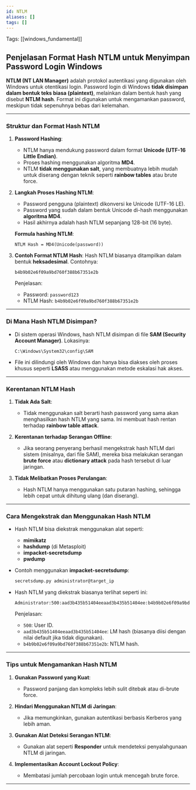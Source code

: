 ```yaml
---
id: NTLM
aliases: []
tags: []
---
```


Tags: [[windows_fundamental]]

## Penjelasan Format Hash NTLM untuk Menyimpan Password Login Windows

**NTLM (NT LAN Manager)** adalah protokol autentikasi yang digunakan oleh Windows untuk otentikasi login. Password login di Windows **tidak disimpan dalam bentuk teks biasa (plaintext)**, melainkan dalam bentuk hash yang disebut **NTLM hash**. Format ini digunakan untuk mengamankan password, meskipun tidak sepenuhnya bebas dari kelemahan.

---

### Struktur dan Format Hash NTLM

1. **Password Hashing**:

   - NTLM hanya mendukung password dalam format **Unicode (UTF-16 Little Endian)**.
   - Proses hashing menggunakan algoritma **MD4**.
   - NTLM **tidak menggunakan salt**, yang membuatnya lebih mudah untuk diserang dengan teknik seperti **rainbow tables** atau brute force.

2. **Langkah Proses Hashing NTLM**:

   - Password pengguna (plaintext) dikonversi ke Unicode (UTF-16 LE).
   - Password yang sudah dalam bentuk Unicode di-hash menggunakan **algoritma MD4**.
   - Hasil akhirnya adalah hash NTLM sepanjang 128-bit (16 byte).

   **Formula hashing NTLM**:

   ```
   NTLM Hash = MD4(Unicode(password))
   ```

3. **Contoh Format NTLM Hash**:
   Hash NTLM biasanya ditampilkan dalam bentuk **heksadesimal**. Contohnya:

   ```
   b4b9b02e6f09a9bd760f388b67351e2b
   ```

   Penjelasan:

   - Password: `password123`
   - NTLM Hash: `b4b9b02e6f09a9bd760f388b67351e2b`

---

### Di Mana Hash NTLM Disimpan?

- Di sistem operasi Windows, hash NTLM disimpan di file **SAM (Security Account Manager)**. Lokasinya:
  ```
  C:\Windows\System32\config\SAM
  ```
- File ini dilindungi oleh Windows dan hanya bisa diakses oleh proses khusus seperti **LSASS** atau menggunakan metode eskalasi hak akses.

---

### Kerentanan NTLM Hash

1. **Tidak Ada Salt**:

   - Tidak menggunakan salt berarti hash password yang sama akan menghasilkan hash NTLM yang sama. Ini membuat hash rentan terhadap **rainbow table attack**.

2. **Kerentanan terhadap Serangan Offline**:

   - Jika seorang penyerang berhasil mengekstrak hash NTLM dari sistem (misalnya, dari file SAM), mereka bisa melakukan serangan **brute force** atau **dictionary attack** pada hash tersebut di luar jaringan.

3. **Tidak Melibatkan Proses Perulangan**:
   - Hash NTLM hanya menggunakan satu putaran hashing, sehingga lebih cepat untuk dihitung ulang (dan diserang).

---

### Cara Mengekstrak dan Menggunakan Hash NTLM

- Hash NTLM bisa diekstrak menggunakan alat seperti:

  - **mimikatz**
  - **hashdump** (di Metasploit)
  - **impacket-secretsdump**
  - **pwdump**

- Contoh menggunakan **impacket-secretsdump**:

  ```bash
  secretsdump.py administrator@target_ip
  ```

- Hash NTLM yang diekstrak biasanya terlihat seperti ini:
  ```
  Administrator:500:aad3b435b51404eeaad3b435b51404ee:b4b9b02e6f09a9bd760f388b67351e2b:::
  ```
  Penjelasan:
  - `500`: User ID.
  - `aad3b435b51404eeaad3b435b51404ee`: LM hash (biasanya diisi dengan nilai default jika tidak digunakan).
  - `b4b9b02e6f09a9bd760f388b67351e2b`: NTLM hash.

---

### Tips untuk Mengamankan Hash NTLM

1. **Gunakan Password yang Kuat**:

   - Password panjang dan kompleks lebih sulit ditebak atau di-brute force.

2. **Hindari Menggunakan NTLM di Jaringan**:

   - Jika memungkinkan, gunakan autentikasi berbasis Kerberos yang lebih aman.

3. **Gunakan Alat Deteksi Serangan NTLM**:

   - Gunakan alat seperti **Responder** untuk mendeteksi penyalahgunaan NTLM di jaringan.

4. **Implementasikan Account Lockout Policy**:
   - Membatasi jumlah percobaan login untuk mencegah brute force.

---
